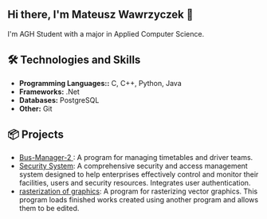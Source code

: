 ## Hi there, I'm Mateusz Wawrzyczek 👋

I'm AGH Student with a major in Applied Computer Science.

## 🛠️ Technologies and Skills

- **Programming Languages::** C, C++, Python, Java
- **Frameworks:** .Net
- **Databases:** PostgreSQL
- **Other:** Git



## 📦 Projects

- [Bus-Manager-2 ](https://github.com/MateuszWawrzyczek/Bus-Manager-2):
  A program for managing timetables and driver teams.
- [Security System](https://github.com/MateuszWawrzyczek/Security-System):
  A comprehensive security and access management system designed to help enterprises effectively control and monitor their facilities, users and security resources. Integrates user authentication.
- [rasterization of graphics](https://github.com/MateuszWawrzyczek/WFiIS-Grafika-Projekt):
  A program for rasterizing vector graphics. This program loads finished works created using another program and allows them to be edited.


<!--
**MateuszWawrzyczek/MateuszWawrzyczek** is a ✨ _special_ ✨ repository because its `README.md` (this file) appears on your GitHub profile.




Here are some ideas to get you started:

- 🔭 I’m currently working on ...
- 🌱 I’m currently learning ...
- 👯 I’m looking to collaborate on ...
- 🤔 I’m looking for help with ...
- 💬 Ask me about ...
- 📫 How to reach me: ...
- 😄 Pronouns: ...
- ⚡ Fun fact: ...
-->
